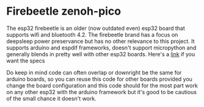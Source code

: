 # Firebeetle zenoh-pico

The esp32 firebeetle is an older (now outdated even) esp32 board that supports wifi and bluetooth 4.2. The firebeetle brand has a focus on deepsleep power preservance but has no other relevance to this project. It supports arduino and espdif frameworks, doesn't support micropython and generally blends in pretty well with other esp32 boards. Here's a [link](https://www.dfrobot.com/product-1590.html) if you want the specs

Do keep in mind code can often overlap or downright be the same for arduino boards, so you can reuse this code for other boards provided you change the board configuration and this code should for the most part work on any other esp32 with the arduino framework but it's good to be cautious of the small chance it doesn't work.


